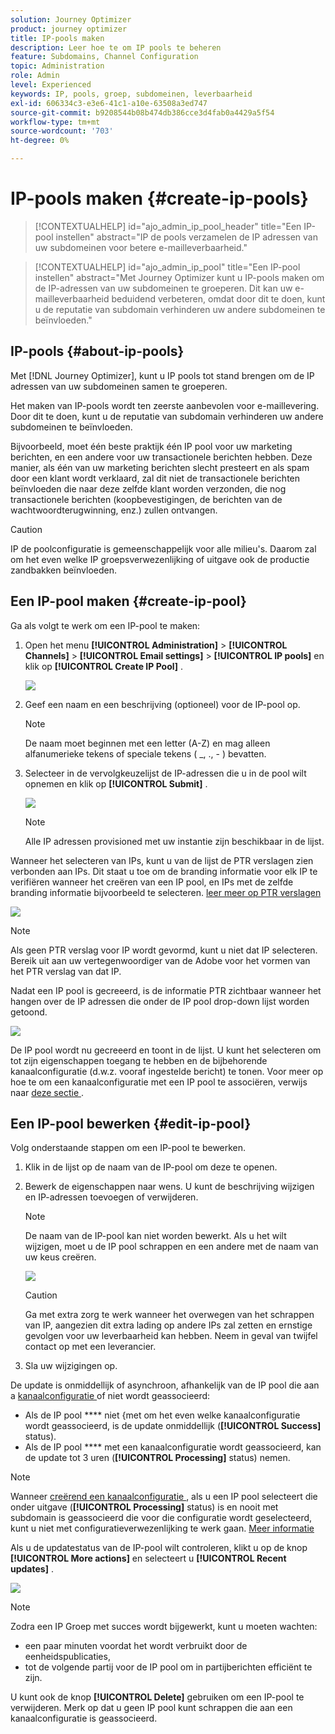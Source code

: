 ```yaml
---
solution: Journey Optimizer
product: journey optimizer
title: IP-pools maken
description: Leer hoe te om IP pools te beheren
feature: Subdomains, Channel Configuration
topic: Administration
role: Admin
level: Experienced
keywords: IP, pools, groep, subdomeinen, leverbaarheid
exl-id: 606334c3-e3e6-41c1-a10e-63508a3ed747
source-git-commit: b9208544b08b474db386cce3d4fab0a4429a5f54
workflow-type: tm+mt
source-wordcount: '703'
ht-degree: 0%

---
```


# IP-pools maken {#create-ip-pools}

>[!CONTEXTUALHELP]
>id="ajo_admin_ip_pool_header"
>title="Een IP-pool instellen"
>abstract="IP de pools verzamelen de IP adressen van uw subdomeinen voor betere e-mailleverbaarheid."

>[!CONTEXTUALHELP]
>id="ajo_admin_ip_pool"
>title="Een IP-pool instellen"
>abstract="Met Journey Optimizer kunt u IP-pools maken om de IP-adressen van uw subdomeinen te groeperen. Dit kan uw e-mailleverbaarheid beduidend verbeteren, omdat door dit te doen, kunt u de reputatie van subdomain verhinderen uw andere subdomeinen te beïnvloeden."

## IP-pools {#about-ip-pools}

Met [!DNL Journey Optimizer], kunt u IP pools tot stand brengen om de IP adressen van uw subdomeinen samen te groeperen.

Het maken van IP-pools wordt ten zeerste aanbevolen voor e-maillevering. Door dit te doen, kunt u de reputatie van subdomain verhinderen uw andere subdomeinen te beïnvloeden.

Bijvoorbeeld, moet één beste praktijk één IP pool voor uw marketing berichten, en een andere voor uw transactionele berichten hebben. Deze manier, als één van uw marketing berichten slecht presteert en als spam door een klant wordt verklaard, zal dit niet de transactionele berichten beïnvloeden die naar deze zelfde klant worden verzonden, die nog transactionele berichten (koopbevestigingen, de berichten van de wachtwoordterugwinning, enz.) zullen ontvangen.

>[!CAUTION]
>
>IP de poolconfiguratie is gemeenschappelijk voor alle milieu&#39;s. Daarom zal om het even welke IP groepsverwezenlijking of uitgave ook de productie zandbakken beïnvloeden.

## Een IP-pool maken {#create-ip-pool}

Ga als volgt te werk om een IP-pool te maken:

1. Open het menu **[!UICONTROL Administration]** > **[!UICONTROL Channels]** > **[!UICONTROL Email settings]** > **[!UICONTROL IP pools]** en klik op **[!UICONTROL Create IP Pool]** .

   ![](assets/ip-pool-create.png)

1. Geef een naam en een beschrijving (optioneel) voor de IP-pool op.

   >[!NOTE]
   >
   >De naam moet beginnen met een letter (A-Z) en mag alleen alfanumerieke tekens of speciale tekens ( _, ., - ) bevatten.

1. Selecteer in de vervolgkeuzelijst de IP-adressen die u in de pool wilt opnemen en klik op **[!UICONTROL Submit]** .

   ![](assets/ip-pool-config.png)

   >[!NOTE]
   >
   >Alle IP adressen provisioned met uw instantie zijn beschikbaar in de lijst.

Wanneer het selecteren van IPs, kunt u van de lijst de PTR verslagen zien verbonden aan IPs. Dit staat u toe om de branding informatie voor elk IP te verifiëren wanneer het creëren van een IP pool, en IPs met de zelfde branding informatie bijvoorbeeld te selecteren. [ leer meer op PTR verslagen ](ptr-records.md)

![](assets/ip-pool-ptr-record.png)

>[!NOTE]
>
>Als geen PTR verslag voor IP wordt gevormd, kunt u niet dat IP selecteren. Bereik uit aan uw vertegenwoordiger van de Adobe voor het vormen van het PTR verslag van dat IP.

Nadat een IP pool is gecreeerd, is de informatie PTR zichtbaar wanneer het hangen over de IP adressen die onder de IP pool drop-down lijst worden getoond.

![](assets/ip-pool-ptr-record-tooltip.png)

De IP pool wordt nu gecreeerd en toont in de lijst. U kunt het selecteren om tot zijn eigenschappen toegang te hebben en de bijbehorende kanaalconfiguratie (d.w.z. vooraf ingestelde bericht) te tonen. Voor meer op hoe te om een kanaalconfiguratie met een IP pool te associëren, verwijs naar [ deze sectie ](channel-surfaces.md).

## Een IP-pool bewerken {#edit-ip-pool}

Volg onderstaande stappen om een IP-pool te bewerken.

1. Klik in de lijst op de naam van de IP-pool om deze te openen.

1. Bewerk de eigenschappen naar wens. U kunt de beschrijving wijzigen en IP-adressen toevoegen of verwijderen.

   >[!NOTE]
   >
   >De naam van de IP-pool kan niet worden bewerkt. Als u het wilt wijzigen, moet u de IP pool schrappen en een andere met de naam van uw keus creëren.

   ![](assets/ip-pool-edit.png)

   >[!CAUTION]
   >
   >Ga met extra zorg te werk wanneer het overwegen van het schrappen van IP, aangezien dit extra lading op andere IPs zal zetten en ernstige gevolgen voor uw leverbaarheid kan hebben. Neem in geval van twijfel contact op met een leverancier.

1. Sla uw wijzigingen op.

De update is onmiddellijk of asynchroon, afhankelijk van de IP pool die aan a [ kanaalconfiguratie ](channel-surfaces.md) of niet wordt geassocieerd:

* Als de IP pool **** niet {met om het even welke kanaalconfiguratie wordt geassocieerd, is de update onmiddellijk (**[!UICONTROL Success]** status).
* Als de IP pool **** met een kanaalconfiguratie wordt geassocieerd, kan de update tot 3 uren (**[!UICONTROL Processing]** status) nemen.

>[!NOTE]
>
>Wanneer [ creërend een kanaalconfiguratie ](channel-surfaces.md#create-channel-surface), als u een IP pool selecteert die onder uitgave (**[!UICONTROL Processing]** status) is en nooit met subdomain is geassocieerd die voor die configuratie wordt geselecteerd, kunt u niet met configuratieverwezenlijking te werk gaan. [Meer informatie](channel-surfaces.md#subdomains-and-ip-pools)

Als u de updatestatus van de IP-pool wilt controleren, klikt u op de knop **[!UICONTROL More actions]** en selecteert u **[!UICONTROL Recent updates]** .

![](assets/ip-pool-recent-update.png)

>[!NOTE]
>
>Zodra een IP Groep met succes wordt bijgewerkt, kunt u moeten wachten:
>* een paar minuten voordat het wordt verbruikt door de eenheidspublicaties,
>* tot de volgende partij voor de IP pool om in partijberichten efficiënt te zijn.

U kunt ook de knop **[!UICONTROL Delete]** gebruiken om een IP-pool te verwijderen. Merk op dat u geen IP pool kunt schrappen die aan een kanaalconfiguratie is geassocieerd.

